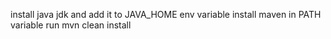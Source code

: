 install java jdk and add it to JAVA_HOME env variable
install maven in PATH variable
run mvn clean install
